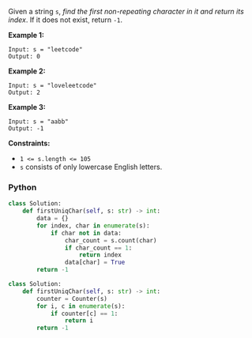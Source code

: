 Given a string  `s`,  _find the first non-repeating character in it and return its index_. If it does not exist, return  `-1`.

**Example 1:**
```
Input: s = "leetcode"
Output: 0
```

**Example 2:**
```
Input: s = "loveleetcode"
Output: 2
```

**Example 3:**
```
Input: s = "aabb"
Output: -1
```

**Constraints:**
-   `1 <= s.length <= 105`
-   `s`  consists of only lowercase English letters.


### Python
```python
class Solution:
    def firstUniqChar(self, s: str) -> int:
        data = {}
        for index, char in enumerate(s):
            if char not in data:
                char_count = s.count(char)
                if char_count == 1:
                    return index
                data[char] = True
        return -1 
```

```python
class Solution:
    def firstUniqChar(self, s: str) -> int:
        counter = Counter(s)
        for i, c in enumerate(s):
            if counter[c] == 1:
                return i
        return -1
```